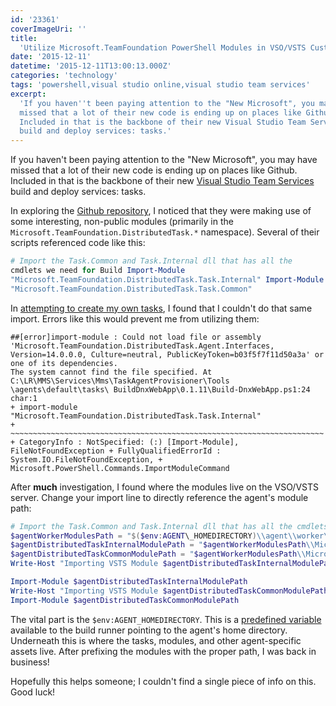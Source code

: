 ```yaml
---
id: '23361'
coverImageUri: ''
title:
  'Utilize Microsoft.TeamFoundation PowerShell Modules in VSO/VSTS Custom Tasks'
date: '2015-12-11'
datetime: '2015-12-11T13:00:13.000Z'
categories: 'technology'
tags: 'powershell,visual studio online,visual studio team services'
excerpt:
  'If you haven''t been paying attention to the "New Microsoft", you may have
  missed that a lot of their new code is ending up on places like Github.
  Included in that is the backbone of their new Visual Studio Team Services
  build and deploy services: tasks.'
---
```


If you haven't been paying attention to the "New Microsoft", you may have missed
that a lot of their new code is ending up on places like Github. Included in
that is the backbone of their new
[Visual Studio Team Services](https://www.visualstudio.com/products/visual-studio-team-services-vs)
build and deploy services: tasks.

In exploring the
[Github repository](https://github.com/Microsoft/vso-agent-tasks 'Microsoft VSO Agent Tasks | Github'),
I noticed that they were making use of some interesting, non-public modules
(primarily in the `Microsoft.TeamFoundation.DistributedTask.*` namespace).
Several of their scripts referenced code like this:

```powershell
# Import the Task.Common and Task.Internal dll that has all the
cmdlets we need for Build Import-Module
"Microsoft.TeamFoundation.DistributedTask.Task.Internal" Import-Module
"Microsoft.TeamFoundation.DistributedTask.Task.Common"
```

In
[attempting to create my own tasks](http://donovanbrown.com/post/2015/10/05/how-do-i-upload-a-custom-task-for-build 'How do I upload a custom task for build? | Donovan Brown'),
I found that I couldn't do that same import. Errors like this would prevent me
from utilizing them:

```
##[error]import-module : Could not load file or assembly 'Microsoft.TeamFoundation.DistributedTask.Agent.Interfaces, Version=14.0.0.0, Culture=neutral, PublicKeyToken=b03f5f7f11d50a3a' or one of its dependencies.
The system cannot find the file specified. At C:\LR\MMS\Services\Mms\TaskAgentProvisioner\Tools \agents\default\tasks\ BuildDnxWebApp\0.1.11\Build-DnxWebApp.ps1:24 char:1
+ import-module "Microsoft.TeamFoundation.DistributedTask.Task.Internal"
+ ~~~~~~~~~~~~~~~~~~~~~~~~~~~~~~~~~~~~~~~~~~~~~~~~~~~~~~~~~~~~~~~~~~~~~~
+ CategoryInfo : NotSpecified: (:) [Import-Module], FileNotFoundException + FullyQualifiedErrorId : System.IO.FileNotFoundException, + Microsoft.PowerShell.Commands.ImportModuleCommand
```

After **much** investigation, I found where the modules live on the VSO/VSTS
server. Change your import line to directly reference the agent's module path:

```powershell
# Import the Task.Common and Task.Internal dll that has all the cmdlets we need for Build
$agentWorkerModulesPath = "$($env:AGENT\_HOMEDIRECTORY)\\agent\\worker\\Modules"
$agentDistributedTaskInternalModulePath = "$agentWorkerModulesPath\\Microsoft.TeamFoundation.DistributedTask.Task.Internal\\Microsoft.TeamFoundation.DistributedTask.Task.Internal.dll"
$agentDistributedTaskCommonModulePath = "$agentWorkerModulesPath\\Microsoft.TeamFoundation.DistributedTask.Task.Common\\Microsoft.TeamFoundation.DistributedTask.Task.Common.dll"
Write-Host "Importing VSTS Module $agentDistributedTaskInternalModulePath"

Import-Module $agentDistributedTaskInternalModulePath
Write-Host "Importing VSTS Module $agentDistributedTaskCommonModulePath"
Import-Module $agentDistributedTaskCommonModulePath
```

The vital part is the `$env:AGENT_HOMEDIRECTORY`. This is a
[predefined variable](https://msdn.microsoft.com/en-us/Library/vs/alm/Build/scripts/variables 'Working with predefined variables | MSDN')
available to the build runner pointing to the agent's home directory. Underneath
this is where the tasks, modules, and other agent-specific assets live. After
prefixing the modules with the proper path, I was back in business!

Hopefully this helps someone; I couldn't find a single piece of info on this.
Good luck!

